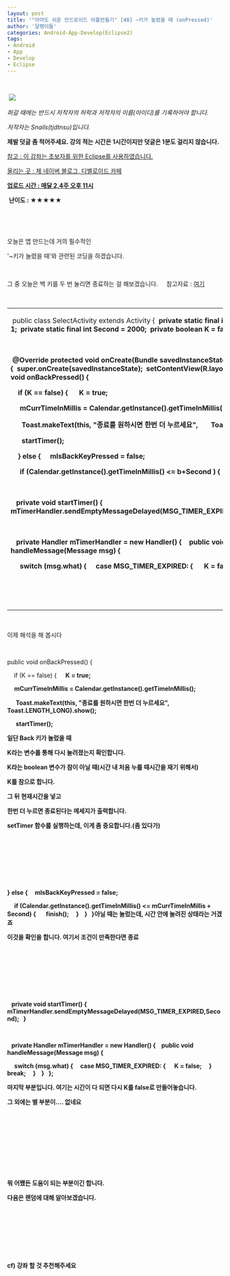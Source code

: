 ```yaml
---
layout: post
title: '"아마도 쉬운 안드로이드 어플만들기" [40] ~키가 눌렸을 때 (onPressed)'
author: '달팽이들'
categories: Android-App-Develop(Eclipse2)
tags:
- Android
- App
- Develop
- Eclipse
---
```



<script> location.href='https://cafe.naver.com/develoid/376113' ; </script>

<p>&nbsp;</p><p>&nbsp;<img src="https://dthumb-phinf.pstatic.net/?src=%22http%3A%2F%2Fpostfiles3.naver.net%2F20130523_178%2Ftjdtnsu_1369283538974akCh1_JPEG%2Fand.jpg%3Ftype%3Dw2%22&amp;type=cafe_wa740"> </p><p><p><p><p><p><i>퍼갈 때에는 반드시 저작자의 허락과 저작자의 이름(아이디)를 기록하어야 합니다.</i></p><p><i>저작자는 Snails(tjdtnsu)입니다.</i></p><p><strong>제발 덧글 좀 적어주세요. 강의 적는 시간은 1시간이지만 덧글은 1분도 걸리지 않습니다.</strong></p><p><u>참고 : 이 강좌는 초보자를 위한 Eclipse를 사용하였습니다.</u></p><p><u>올리는 곳 : 제 네이버 블로그, 디벨로이드 카페</u> </p><p><u><strong>업로드 시간 :&nbsp;매달 2,4주 오후 11시</strong></u> <p></p><p>&nbsp;<strong>난이도 : ★★★★★</strong></p></p><p></p><p></p></p></p></p></p><p>&nbsp;</p><p>&nbsp;</p><p>오늘은 앱 만드는데 거의 필수적인</p><p>'~키가 눌렸을 때'와 관련된 코딩을 하겠습니다.</p><p>&nbsp;</p><p>그 중 오늘은 백 키를 두 번 눌리면 종료하는 걸 해보겠습니다.&nbsp;&nbsp;&nbsp;&nbsp; 참고자료 : <a href="http://cafe.naver.com/develoid/110822">여기</a></p><p>&nbsp;</p><table><tbody><tr><td ><p>&nbsp;public class SelectActivity extends Activity {<b>&nbsp; private static final int MSG_TIMER_EXPIRED = 1;<b>&nbsp; private static final int Second = 2000;<b>&nbsp; private boolean K = false;<b>&nbsp; private long&nbsp;b = 0;</p><p>&nbsp;</p><p>&nbsp;@Override<b>&nbsp;protected void onCreate(Bundle savedInstanceState) {<b>&nbsp;&nbsp;super.onCreate(savedInstanceState);<b>&nbsp;&nbsp;setContentView(R.layout.activity_select);<b>&nbsp;}<b>&nbsp;<b>&nbsp;public void onBackPressed() {&nbsp;</p><p>&nbsp;&nbsp;&nbsp; if (K == false) {&nbsp;<b>&nbsp;&nbsp;&nbsp;&nbsp; K = true;&nbsp; </p><p>&nbsp;&nbsp;&nbsp;&nbsp; mCurrTimeInMillis = Calendar.getInstance().getTimeInMillis();</p><p>&nbsp;&nbsp;&nbsp;&nbsp;&nbsp; Toast.makeText(this, "종료를 원하시면 한번 더 누르세요",<b>&nbsp;&nbsp;&nbsp;&nbsp;&nbsp;&nbsp; Toast.LENGTH_LONG).show();</p><p>&nbsp;&nbsp;&nbsp;&nbsp;&nbsp; startTimer();&nbsp;</p><p>&nbsp;&nbsp;&nbsp; } else {<b>&nbsp;&nbsp;&nbsp;&nbsp; mIsBackKeyPressed = false;</p><p>&nbsp;&nbsp;&nbsp;&nbsp; if (Calendar.getInstance().getTimeInMillis() &lt;= b+Second ) { <b>&nbsp;&nbsp;&nbsp;&nbsp;&nbsp; finish();<b>&nbsp;&nbsp;&nbsp;&nbsp; }<b>&nbsp;&nbsp;&nbsp; }<b>&nbsp;&nbsp; }</p><p>&nbsp;&nbsp; </p><p>&nbsp;&nbsp; private void startTimer() {<b>&nbsp;&nbsp;&nbsp; mTimerHandler.sendEmptyMessageDelayed(MSG_TIMER_EXPIRED,Second);<b>&nbsp;&nbsp; }</p><p>&nbsp;&nbsp; </p><p>&nbsp;&nbsp; private Handler mTimerHandler = new Handler() {<b>&nbsp;&nbsp;&nbsp; public void handleMessage(Message msg) {</p><p>&nbsp;&nbsp;&nbsp;&nbsp; switch (msg.what) {<b>&nbsp;&nbsp;&nbsp;&nbsp; case MSG_TIMER_EXPIRED: {<b>&nbsp;&nbsp;&nbsp;&nbsp;&nbsp;&nbsp;K = false;<b>&nbsp;&nbsp;&nbsp;&nbsp; }<b>&nbsp;&nbsp;&nbsp;&nbsp;&nbsp; break;<b>&nbsp;&nbsp;&nbsp;&nbsp; }<b>&nbsp;&nbsp;&nbsp; }<b>&nbsp;&nbsp; };</p><p>&nbsp;</p><p>&nbsp;</p></td></tr></tbody></table><p>&nbsp;</p><p>이제 해석을 해 봅시다</p><p>&nbsp;</p><p>public void onBackPressed() {&nbsp;</p><p>&nbsp;&nbsp;&nbsp; if (K == false) {&nbsp;<b>&nbsp;&nbsp;&nbsp;&nbsp; K = true;&nbsp; </p><p>&nbsp;&nbsp;&nbsp;&nbsp; mCurrTimeInMillis = Calendar.getInstance().getTimeInMillis();</p><p>&nbsp;&nbsp;&nbsp;&nbsp;&nbsp; Toast.makeText(this, "종료를 원하시면 한번 더 누르세요",<b>&nbsp;&nbsp;&nbsp;&nbsp;&nbsp;&nbsp; Toast.LENGTH_LONG).show();</p><p>&nbsp;&nbsp;&nbsp;&nbsp;&nbsp; startTimer();&nbsp;</p><p>일단 Back 키가 눌렀을 때</p><p>K라는 변수를 통해 다시 눌려졌는지 확인합니다.</p><p>K라는 boolean 변수가 참이 아닐 때(시간 내 처음 누를 때시간을 재기 위해서)</p><p>K를 참으로 합니다.</p><p>그 뒤 현재시간을 넣고</p><p>한번 더 누르면 종료된다는 메세지가 출력합니다.</p><p>setTimer 함수를 실행하는데, 이게 좀 중요합니다.(좀 있다가)</p><p>&nbsp;</p><p>&nbsp;</p><p>&nbsp;</p><p>&nbsp;</p><p>} else {<b>&nbsp;&nbsp;&nbsp;&nbsp; mIsBackKeyPressed = false;</p><p>&nbsp;&nbsp;&nbsp;&nbsp; if (Calendar.getInstance().getTimeInMillis() &lt;= mCurrTimeInMillis + Second) { <b>&nbsp;&nbsp;&nbsp;&nbsp;&nbsp; finish();<b>&nbsp;&nbsp;&nbsp;&nbsp; }<b>&nbsp;&nbsp;&nbsp; }<b>&nbsp;&nbsp; }<b>아닐 때는 눌렀는데, 시간 안에 눌려진 상태라는 거겠죠</p><p>이것을 확인을 합니다. 여기서 조건이 만족한다면 종료</p><p>&nbsp;</p><p>&nbsp;</p><p>&nbsp;</p><p>&nbsp;</p><p>&nbsp;&nbsp; private void startTimer() {<b>&nbsp;&nbsp;&nbsp; mTimerHandler.sendEmptyMessageDelayed(MSG_TIMER_EXPIRED,Second);<b>&nbsp;&nbsp; }</p><p>&nbsp;&nbsp; </p><p>&nbsp;&nbsp; private Handler mTimerHandler = new Handler() {<b>&nbsp;&nbsp;&nbsp; public void handleMessage(Message msg) {</p><p>&nbsp;&nbsp;&nbsp;&nbsp; switch (msg.what) {<b>&nbsp;&nbsp;&nbsp;&nbsp; case MSG_TIMER_EXPIRED: {<b>&nbsp;&nbsp;&nbsp;&nbsp;&nbsp;&nbsp;K = false;<b>&nbsp;&nbsp;&nbsp;&nbsp; }<b>&nbsp;&nbsp;&nbsp;&nbsp;&nbsp; break;<b>&nbsp;&nbsp;&nbsp;&nbsp; }<b>&nbsp;&nbsp;&nbsp; }<b>&nbsp;&nbsp; };</p><p>﻿마지막 부분입니다. 여기는 시간이 다 되면 다시 K를 false로 만들어놓습니다.</p><p>그 외에는 별 부분이.... 없네요</p><p>&nbsp;</p><p>&nbsp;</p><p>&nbsp;</p><p>&nbsp;</p><p>&nbsp;</p><p>뭐 어쨌든 도움이 되는 부분이긴 합니다.</p><p>다음은 랜덤에 대해 알아보겠습니다.</p><p>&nbsp;</p><p>&nbsp;</p><p>&nbsp;</p><p>&nbsp;</p><p>cf) 강좌 할 것 추천해주세요</p>
